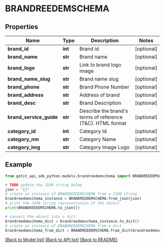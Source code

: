 # BRANDREEDEMSCHEMA


## Properties

Name | Type | Description | Notes
------------ | ------------- | ------------- | -------------
**brand_id** | **int** | Brand id | [optional] 
**brand_name** | **str** | Brand name | [optional] 
**brand_logo** | **str** | Link to brand logo image | [optional] 
**brand_name_slug** | **str** | Brand name slug | [optional] 
**brand_phone** | **str** | Brand Phone Number | [optional] 
**brand_address** | **str** | Address of brand | [optional] 
**brand_desc** | **str** | Brand Description | [optional] 
**brand_service_guide** | **str** | Describe the brand&#39;s terms of reference (T&amp;C). HTML format | [optional] 
**category_id** | **int** | Category Id | [optional] 
**category_nm** | **str** | Category Name | [optional] 
**category_img** | **str** | Category Image Logo | [optional] 

## Example

```python
from gotit_api_sdk_python.models.brandreedemschema import BRANDREEDEMSCHEMA

# TODO update the JSON string below
json = "{}"
# create an instance of BRANDREEDEMSCHEMA from a JSON string
brandreedemschema_instance = BRANDREEDEMSCHEMA.from_json(json)
# print the JSON string representation of the object
print(BRANDREEDEMSCHEMA.to_json())

# convert the object into a dict
brandreedemschema_dict = brandreedemschema_instance.to_dict()
# create an instance of BRANDREEDEMSCHEMA from a dict
brandreedemschema_from_dict = BRANDREEDEMSCHEMA.from_dict(brandreedemschema_dict)
```
[[Back to Model list]](../README.md#documentation-for-models) [[Back to API list]](../README.md#documentation-for-api-endpoints) [[Back to README]](../README.md)


